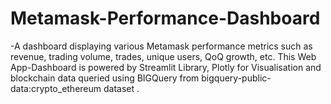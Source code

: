 # Metamask-Performance-Dashboard
 -A dashboard displaying various Metamask performance metrics such as revenue, trading volume, trades, unique users, QoQ growth, etc. This Web App-Dashboard is powered by Streamlit Library, Plotly for Visualisation and blockchain data queried using BIGQuery from  bigquery-public-data:crypto_ethereum dataset .
